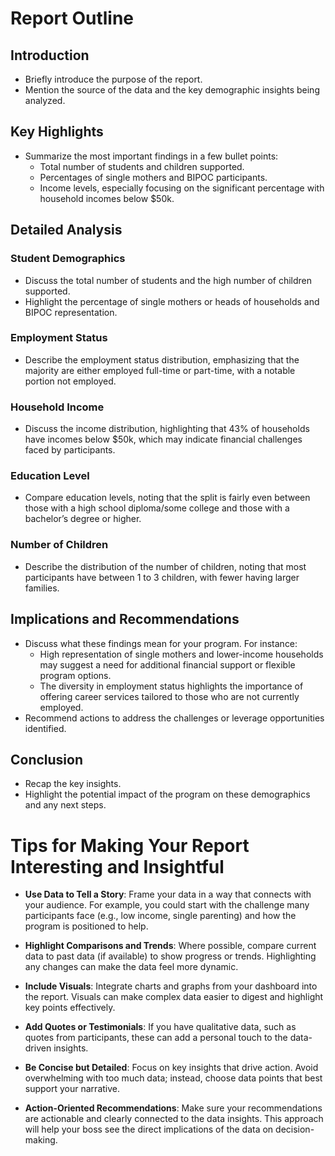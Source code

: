 # Report Outline

## Introduction
- Briefly introduce the purpose of the report.
- Mention the source of the data and the key demographic insights being analyzed.

## Key Highlights
- Summarize the most important findings in a few bullet points:
  - Total number of students and children supported.
  - Percentages of single mothers and BIPOC participants.
  - Income levels, especially focusing on the significant percentage with household incomes below $50k.

## Detailed Analysis

### Student Demographics
- Discuss the total number of students and the high number of children supported.
- Highlight the percentage of single mothers or heads of households and BIPOC representation.

### Employment Status
- Describe the employment status distribution, emphasizing that the majority are either employed full-time or part-time, with a notable portion not employed.

### Household Income
- Discuss the income distribution, highlighting that 43% of households have incomes below $50k, which may indicate financial challenges faced by participants.

### Education Level
- Compare education levels, noting that the split is fairly even between those with a high school diploma/some college and those with a bachelor’s degree or higher.

### Number of Children
- Describe the distribution of the number of children, noting that most participants have between 1 to 3 children, with fewer having larger families.

## Implications and Recommendations
- Discuss what these findings mean for your program. For instance:
  - High representation of single mothers and lower-income households may suggest a need for additional financial support or flexible program options.
  - The diversity in employment status highlights the importance of offering career services tailored to those who are not currently employed.
- Recommend actions to address the challenges or leverage opportunities identified.

## Conclusion
- Recap the key insights.
- Highlight the potential impact of the program on these demographics and any next steps.

# Tips for Making Your Report Interesting and Insightful

- **Use Data to Tell a Story**: Frame your data in a way that connects with your audience. For example, you could start with the challenge many participants face (e.g., low income, single parenting) and how the program is positioned to help.
  
- **Highlight Comparisons and Trends**: Where possible, compare current data to past data (if available) to show progress or trends. Highlighting any changes can make the data feel more dynamic.

- **Include Visuals**: Integrate charts and graphs from your dashboard into the report. Visuals can make complex data easier to digest and highlight key points effectively.

- **Add Quotes or Testimonials**: If you have qualitative data, such as quotes from participants, these can add a personal touch to the data-driven insights.

- **Be Concise but Detailed**: Focus on key insights that drive action. Avoid overwhelming with too much data; instead, choose data points that best support your narrative.

- **Action-Oriented Recommendations**: Make sure your recommendations are actionable and clearly connected to the data insights. This approach will help your boss see the direct implications of the data on decision-making.
